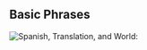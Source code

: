 <h2> Basic Phrases </h2>
<src="https://pics.me.me/im-learning-spanish-starter-pack-erre-con-erre-cigarro-erre-32413559.png">
<img alt="Spanish, Translation, and World: "I'm learning Spanish">
